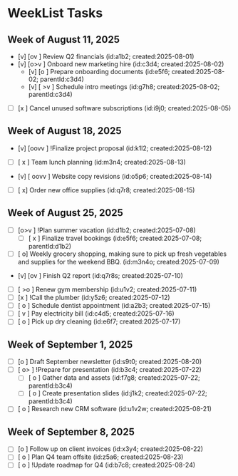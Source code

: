 # WeekList Tasks

## Week of August 11, 2025

- [v] [ov     ] Review Q2 financials (id:a1b2; created:2025-08-01)
- [v] [o>v    ] Onboard new marketing hire (id:c3d4; created:2025-08-02)
  - [v] [o      ] Prepare onboarding documents (id:e5f6; created:2025-08-02; parentId:c3d4)
  - [v] [ >v    ] Schedule intro meetings (id:g7h8; created:2025-08-02; parentId:c3d4)
- [ ] [x      ] Cancel unused software subscriptions (id:i9j0; created:2025-08-05)

## Week of August 18, 2025

- [v] [oovv   ] !Finalize project proposal (id:k1l2; created:2025-08-12)
- [ ] [   x   ] Team lunch planning (id:m3n4; created:2025-08-13)
- [v] [   oovv ] Website copy revisions (id:o5p6; created:2025-08-14)
- [ ] [      x] Order new office supplies (id:q7r8; created:2025-08-15)

## Week of August 25, 2025

- [ ] [o>v    ] !Plan summer vacation (id:d1b2; created:2025-07-08)
  - [ ] [ x     ] Finalize travel bookings (id:e5f6; created:2025-07-08; parentId:d1b2)
- [ ] [      o] Weekly grocery shopping, making sure to pick up fresh vegetables and supplies for the weekend BBQ. (id:m3n4o; created:2025-07-09)
- [v] [ov     ] Finish Q2 report (id:q7r8s; created:2025-07-10)
- [ ] [  >o   ] Renew gym membership (id:u1v2; created:2025-07-11)
- [ ] [x      ] !Call the plumber (id:y5z6; created:2025-07-12)
- [ ] [ o     ] Schedule dentist appointment (id:a2b3; created:2025-07-15)
- [ ] [   v   ] Pay electricity bill (id:c4d5; created:2025-07-16)
- [ ] [    o  ] Pick up dry cleaning (id:e6f7; created:2025-07-17)

## Week of September 1, 2025

- [ ] [o      ] Draft September newsletter (id:s9t0; created:2025-08-20)
- [ ] [ o>    ] !Prepare for presentation (id:b3c4; created:2025-07-22)
  - [ ] [ o     ] Gather data and assets (id:f7g8; created:2025-07-22; parentId:b3c4)
  - [ ] [  o    ] Create presentation slides (id:j1k2; created:2025-07-22; parentId:b3c4)
- [ ] [   o   ] Research new CRM software (id:u1v2w; created:2025-08-21)

## Week of September 8, 2025

- [ ] [o      ] Follow up on client invoices (id:x3y4; created:2025-08-22)
- [ ] [ o     ] Plan Q4 team offsite (id:z5a6; created:2025-08-23)
- [ ] [  o    ] !Update roadmap for Q4 (id:b7c8; created:2025-08-24)
